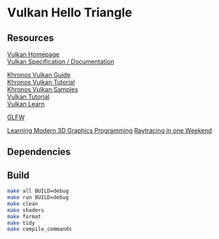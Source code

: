# Vulkan Hello Triangle

## Resources

[Vulkan Homepage](https://vulkan.org)<br>
[Vulkan Specification / Documentation](https://docs.vulkan.org)<br>


[Khronos Vulkan Guide](https://docs.vulkan.org/guide)<br>
[Khronos Vulkan Tutorial](https://docs.vulkan.org/tutorial)<br>
[Khronos Vulkan Samples](https://github.com/KhronosGroup/Vulkan-Samples)<br>
[Vulkan Tutorial](https://vulkan-tutorial.com)<br>
[Vulkan Learn](https://vulkan.org/learn)<br>


[GLFW](https://www.glfw.org)<br>


[Learning Modern 3D Graphics Programming](https://paroj.github.io/gltut)
[Raytracing in one Weekend](https://raytracing.github.io)


## Dependencies


## Build

``` sh
make all BUILD=debug
make run BUILD=debug
make clean
make shaders
make format 
make tidy
make compile_commands
```
